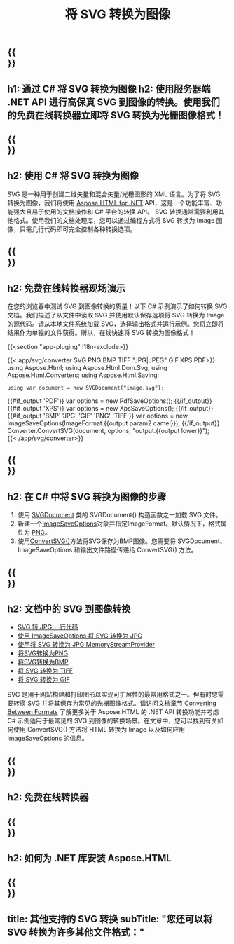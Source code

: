 ﻿---
translation: true
template: /templates/_template-conversion-child.md
title: 将 SVG 转换为图像
description: 在 C# 中将 SVG 转换为图像。在 ASP.NET 或任何 .NET 应用程序中轻松使用转换器 API。免费试用在线 SVG 到图像转换器！
url: /net/conversion/svg-to-image/
family: html
platformtag: net
feature: conversion
informat: SVG
outformat: Image
otherformats: GIF JPEG PNG TIFF BMP PDF XPS
---

{{<section banner>}}
---
h1: 通过 C# 将 SVG 转换为图像
h2: 使用服务器端 .NET API 进行高保真 SVG 到图像的转换。使用我们的免费在线转换器立即将 SVG 转换为光栅图像格式！
---

{{<section overview>}}
---
h2: 使用 C# 将 SVG 转换为图像
---

SVG 是一种用于创建二维矢量和混合矢量/光栅图形的 XML 语言。为了将 SVG 转换为图像，我们将使用 [Aspose.HTML for .NET](https://products.aspose.com/html/net/) API，这是一个功能丰富、功能强大且易于使用的文档操作和 C# 平台的转换 API。 SVG 转换通常需要利用其他格式。使用我们的文档处理库，您可以通过编程方式将 SVG 转换为 Image 图像，只需几行代码即可完全控制各种转换选项。

{{<section demos>}}
---
h2: 免费在线转换器现场演示
---

在您的浏览器中测试 SVG 到图像转换的质量！以下 C# 示例演示了如何转换 SVG 文档。我们描述了从文件中读取 SVG 并使用默认保存选项将 SVG 转换为 Image 的源代码。请从本地文件系统加载 SVG，选择输出格式并运行示例。您将立即将结果作为单独的文件获得。所以，在线快速将 SVG 转换为图像格式！

{{<section "app-pluging" i18n-exclude>}}

{{< app/svg/converter SVG PNG BMP  TIFF "JPG|JPEG" GIF XPS PDF>}}
using Aspose.Html;
using Aspose.Html.Dom.Svg;
using Aspose.Html.Converters;
using Aspose.Html.Saving;

    using var document = new SVGDocument("image.svg");
{{#if_output 'PDF'}}
    var options = new PdfSaveOptions();
{{/if_output}}
{{#if_output 'XPS'}}
    var options = new XpsSaveOptions();
{{/if_output}}
{{#if_output 'BMP' 'JPG' 'GIF' 'PNG' 'TIFF'}}
    var options = new ImageSaveOptions(ImageFormat.{{output param2 camel}});
{{/if_output}}
    Converter.ConvertSVG(document, options, "output.{{output lower}}");   
{{< /app/svg/converter>}}


{{<section steps>}}
---
h2: 在 C# 中将 SVG 转换为图像的步骤
---

1. 使用 [SVGDocument](https://reference.aspose.com/html/net/aspose.html.dom.svg/svgdocument/) 类的 SVGDocument() 构造函数之一加载 SVG 文件。
1. 新建一个[ImageSaveOptions](https://reference.aspose.com/html/net/aspose.html.saving/imagesaveoptions/)对象并指定ImageFormat。默认情况下，格式属性为 [PNG](https://reference.aspose.com/html/net/aspose.html.rendering.image/imageformat/)。
1. 使用[ConvertSVG()](https://reference.aspose.com/html/net/aspose.html.converters/converter/convertsvg/#convertsvg_3)方法将SVG保存为BMP图像。您需要将 SVGDocument、ImageSaveOptions 和输出文件路径传递给 ConvertSVG() 方法。

{{<section documentation>}}
---
h2: 文档中的 SVG 到图像转换
---

  - <a href="https://docs.aspose.com/html/net/converting-between-formats/svg-to-jpg/#svg-to-jpg-by-a-single-line-of-code " target="_blank">SVG 转 JPG 一行代码</a>
  - <a href="https://docs.aspose.com/html/net/converting-between-formats/svg-to-jpg/#convert-svg-to-jpg-using-imagesaveoptions" target="_blank" >使用 ImageSaveOptions 将 SVG 转换为 JPG</a>
  - <a href="https://docs.aspose.com/html/net/converting-between-formats/svg-to-jpg/#output-stream-providers" target="_blank">使用将 SVG 转换为 JPG MemoryStreamProvider</a>
  - <a href="https://docs.aspose.com/html/net/converting-between-formats/svg-to-png/" target="_blank">将SVG转换为PNG</a>
  - <a href="https://docs.aspose.com/html/net/converting-between-formats/svg-to-bmp/" target="_blank">将SVG转换为BMP</a>
  - <a href="https://docs.aspose.com/html/net/converting-between-formats/svg-to-tiff/" target="_blank">将 SVG 转换为 TIFF</a>
  - <a href="https://docs.aspose.com/html/net/converting-between-formats/svg-to-gif/" target="_blank">将 SVG 转换为 GIF</a>

SVG 是用于网站构建和打印图形以实现可扩展性的最常用格式之一。但有时您需要转换 SVG 并将其保存为常见的光栅图像格式。请访问文档章节 [Converting Between Formats](https://docs.aspose.com/html/net/converting-between-formats/) 了解更多关于 Aspose.HTML 的 .NET API 转换功能并考虑 C# 示例适用于最常见的 SVG 到图像的转换场景。在文章中，您可以找到有关如何使用 ConvertSVG() 方法将 HTML 转换为 Image 以及如何应用 ImageSaveOptions 的信息。

{{<section online-converters>}}
---
h2: 免费在线转换器
---

{{<section get-started>}}
---
h2: 如何为 .NET 库安装 Aspose.HTML
---

{{<section other-conversions>}}
---
title: 其他支持的 SVG 转换
subTitle: "您还可以将 SVG 转换为许多其他文件格式："
---